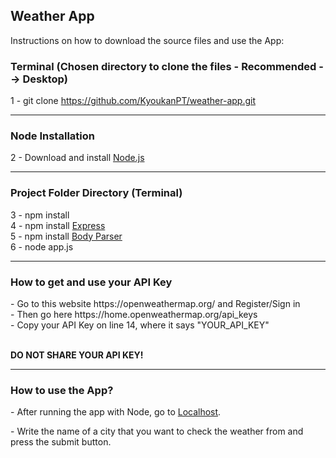 <h2>Weather App</h2>

<p>Instructions on how to download the source files and use the App: </p>

<h3>Terminal (Chosen directory to clone the files - Recommended --> Desktop)</h3>

1 - git clone https://github.com/KyoukanPT/weather-app.git

<hr>

<h3>Node Installation</h3>
 
 2 - Download and install <a href="https://nodejs.org/en/download"> Node.js </a> <br> 

<hr>

<h3>Project Folder Directory (Terminal)</h3>

3 - npm install<br>
4 - npm install <a href="https://expressjs.com/en/starter/installing.html"> Express </a> <br>
5 - npm install <a href="https://www.npmjs.com/package/body-parser"> Body Parser </a> <br>
6 - node app.js <br>

<hr>

<h3>How to get and use your API Key</h3>
- Go to this website https://openweathermap.org/ and Register/Sign in<br>
- Then go here https://home.openweathermap.org/api_keys<br>
- Copy your API Key on line 14, where it says "YOUR_API_KEY"<br><br>

<strong>DO NOT SHARE YOUR API KEY!</strong>

<hr>

<h3>How to use the App?</h3>
<p> - After running the app with Node, go to <a href="http://localhost:3000/">Localhost</a>.</p>
<p> - Write the name of a city that you want to check the weather from and press the submit button.</p> 
